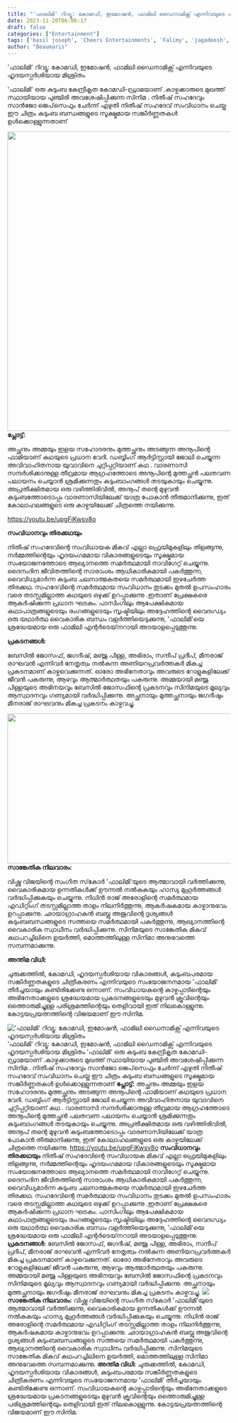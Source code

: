```yaml
---
title: "'ഫാലിമി' റിവ്യൂ: കോമഡി, ഇമോഷൻ, ഫാമിലി ഡൈനാമിക്സ് എന്നിവയുടെ ഹൃദയസ്പർശിയായ മിശ്രിതം"
date: 2023-11-20T06:06:17
draft: false
categories: ["Entertainment"]
tags: ['basil joseph', 'Cheers Entertainments', 'Falimy', 'jagadeesh', 'Nithish Sahadev', 'Official Trailer', 'Vishnu Vijay']
author: "Beaumaris"
---
```


'ഫാലിമി' റിവ്യൂ: കോമഡി, ഇമോഷൻ, ഫാമിലി ഡൈനാമിക്സ് എന്നിവയുടെ ഹൃദയസ്പർശിയായ മിശ്രിതം

'ഫാലിമി' ഒരു കുടുംബ കേന്ദ്രീകൃത കോമഡി-ഡ്രാമയാണ് .കാഴ്ചക്കാരുടെ മുഖത്ത് സ്ഥായിയായ പുഞ്ചിരി അവശേഷിപ്പിക്കുന്ന സിനിമ . നിതീഷ് സഹദേവും സാൻജോ ജെപ്‌സെഫും ചേർന്ന് എഴുതി നിതീഷ് സഹദേവ് സംവിധാനം ചെയ്ത ഈ ചിത്രം കുടുംബ ബന്ധങ്ങളുടെ സൂക്ഷ്മമായ സങ്കീർണ്ണതകൾ ഉൾക്കൊള്ളുന്നതാണ്

<strong><img class="alignnone size-full wp-image-430417" src="https://cdn.boolokam.com/articles/2023/11/DDWW.webp" alt="" width="1200" height="675" />പ്ലോട്ട്:</strong>

അച്ഛനും അമ്മയും ഇളയ സഹോദരനും മുത്തച്ഛനും അടങ്ങുന്ന അനൂപിന്റെ ഫാമിയാണ് കഥയുടെ പ്രധാന വേദി. ഡബ്ബിംഗ് ആർട്ടിസ്റ്റായി ജോലി ചെയ്യുന്ന അവിവാഹിതനായ യുവാവിനെ ചുറ്റിപ്പറ്റിയാണ് കഥ . വാരണാസി സന്ദർശിക്കാനുള്ള തീവ്രമായ ആഗ്രഹത്തോടെ അനൂപിന്റെ മുത്തച്ഛൻ പലതവണ പലായനം ചെയ്യാൻ ശ്രമിക്കുന്നതും കുടുംബാംഗങ്ങൾ തടയുകായും ചെയ്യുന്നു. അപ്രതീക്ഷിതമായ ഒരു വഴിത്തിരിവിൽ, അനൂപ് തന്റെ മുഴുവൻ കുടുംബത്തോടൊപ്പം വാരണാസിയിലേക്ക് യാത്ര പോകാൻ തീരുമാനിക്കുന്നു, ഇത് കോലാഹലങ്ങളുടെ ഒരു കാഴ്ചയിലേക്ക് ചിത്രത്തെ നയിക്കുന്നു.

https://youtu.be/upgFiKwsv8o

<strong>സംവിധാനവും തിരക്കഥയും</strong>

നിതീഷ് സഹദേവിന്റെ സംവിധായക മികവ് എല്ലാ ഫ്രെയിമുകളിലും തിളങ്ങുന്നു, നർമ്മത്തിന്റെയും ഹൃദയംഗമമായ വികാരങ്ങളുടെയും സൂക്ഷ്മമായ സംയോജനത്തോടെ ആഖ്യാനത്തെ സമർത്ഥമായി നാവിഗേറ്റ് ചെയ്യുന്നു. ദൈനംദിന ജീവിതത്തിന്റെ സാരാംശം ആധികാരികമായി പകർത്തുന്ന, വൈവിധ്യമാർന്ന കുടുംബ ചലനാത്മകതയെ സമർത്ഥമായി ഇഴചേർത്ത തിരക്കഥ. സഹദേവിന്റെ സമർത്ഥമായ സംവിധാനം തുടക്കം മുതൽ ഉപസംഹാരം വരെ തടസ്സമില്ലാത്ത കഥയുടെ ഒഴുക്ക് ഉറപ്പാക്കുന്നു .ഇതാണ് പ്രേക്ഷകരെ ആകർഷിക്കുന്ന പ്രധാന ഘടകം. പാസിംഗിലും ആപേക്ഷികമായ കഥാപാത്രങ്ങളുടെയും രംഗങ്ങളുടെയും സൃഷ്ടിയിലും അദ്ദേഹത്തിന്റെ വൈദഗ്ധ്യം ഒരു യഥാർത്ഥ വൈകാരിക ബന്ധം വളർത്തിയെടുക്കുന്നു, 'ഫാലിമി'യെ ശ്രദ്ധേയമായ ഒരു ഫാമിലി എന്റർടെയ്‌നറായി അടയാളപ്പെടുത്തുന്നു.

<strong>പ്രകടനങ്ങൾ:</strong>

ബേസിൽ ജോസഫ്, ജഗദീഷ്, മഞ്ജു പിള്ള, അഭിരാം, സന്ദീപ് പ്രദീപ്, മീനരാജ് രാഘവൻ എന്നിവർ നേതൃത്വം നൽകുന്ന അണിയറപ്രവർത്തകർ മികച്ച പ്രകടനമാണ് കാഴ്ചവെക്കുന്നത്. ഓരോ അഭിനേതാവും അവരുടെ റോളുകളിലേക്ക് ജീവൻ പകരുന്നു, ആഴവും ആത്മാർത്ഥതയും പകരുന്നു. അമ്മയായി മഞ്ജു പിള്ളയുടെ അഭിനയവും ബേസിൽ ജോസഫിന്റെ പ്രകടനവും സിനിമയുടെ മൂല്യവും ആസ്വാദനവും ഗണ്യമായി വർദ്ധിപ്പിക്കുന്നു. അച്ഛനായും മുത്തച്ഛനായും ജഗദീഷും മീനരാജ് രാഘവനും മികച്ച പ്രകടനം കാഴ്ചവച്ചു.

<strong><img class="alignnone size-full wp-image-430418" src="https://cdn.boolokam.com/articles/2023/11/WFFFWW.jpg" alt="" width="600" height="338" />സാങ്കേതിക നിലവാരം:</strong>

വിഷ്ണു വിജയിന്റെ സംഗീത സ്‌കോർ 'ഫാലിമി'യുടെ ആത്മാവായി വർത്തിക്കുന്നു, വൈകാരികമായ ഉന്നതികൾക്ക് ഊന്നൽ നൽകുകയും ഹാസ്യ മുഹൂർത്തങ്ങൾ വർദ്ധിപ്പിക്കുകയും ചെയ്യുന്നു. നിധിൻ രാജ് അരോളിന്റെ സമർത്ഥമായ എഡിറ്റിംഗ് തടസ്സമില്ലാത്ത താളം നിലനിർത്തുന്നു, ആകർഷകമായ കാഴ്ചാനുഭവം ഉറപ്പാക്കുന്നു. ഛായാഗ്രാഹകൻ ബബ്ലു അജുവിന്റെ ദൃശ്യങ്ങൾ കുടുംബബന്ധങ്ങളുടെ സത്തയെ സമർത്ഥമായി പകർത്തുന്നു, ആഖ്യാനത്തിന്റെ വൈകാരിക സ്വാധീനം വർദ്ധിപ്പിക്കുന്നു. സിനിമയുടെ സാങ്കേതിക മികവ് കഥപറച്ചിലിനെ ഉയർത്തി, മൊത്തത്തിലുള്ള സിനിമാ അനുഭവത്തെ സമ്പന്നമാക്കുന്നു.

<strong>അന്തിമ വിധി:</strong>

ചുരുക്കത്തിൽ, കോമഡി, ഹൃദയസ്പർശിയായ വികാരങ്ങൾ, കുടുംബപരമായ സങ്കീർണ്ണതകളുടെ ചിത്രീകരണം എന്നിവയുടെ സംയോജനനമായ 'ഫാലിമി' തീർച്ചയായും കണ്ടിരിക്കേണ്ട ഒന്നാണ്. സംവിധായകന്റെ കാഴ്ചപ്പാടിന്റെയും അഭിനേതാക്കളുടെ ശ്രദ്ധേയമായ പ്രകടനങ്ങളുടെയും മുഴുവൻ ക്രൂവിന്റെയും ഒത്തൊരുമിച്ചുള്ള പരിശ്രമത്തിന്റെയും തെളിവായി ഇത് നിലകൊള്ളുന്നു. കോട്ടയപ്രയത്നത്തിന്റെ വിജയമാണ് ഈ സിനിമ.


!['ഫാലിമി' റിവ്യൂ: കോമഡി, ഇമോഷൻ, ഫാമിലി ഡൈനാമിക്സ് എന്നിവയുടെ ഹൃദയസ്പർശിയായ മിശ്രിതം](https://cdn.boolokam.com/articles/2023/11/DDWW.webp)'ഫാലിമി' റിവ്യൂ: കോമഡി, ഇമോഷൻ, ഫാമിലി ഡൈനാമിക്സ് എന്നിവയുടെ ഹൃദയസ്പർശിയായ മിശ്രിതം 'ഫാലിമി' ഒരു കുടുംബ കേന്ദ്രീകൃത കോമഡി-ഡ്രാമയാണ് .കാഴ്ചക്കാരുടെ മുഖത്ത് സ്ഥായിയായ പുഞ്ചിരി അവശേഷിപ്പിക്കുന്ന സിനിമ . നിതീഷ് സഹദേവും സാൻജോ ജെപ്‌സെഫും ചേർന്ന് എഴുതി നിതീഷ് സഹദേവ് സംവിധാനം ചെയ്ത ഈ ചിത്രം കുടുംബ ബന്ധങ്ങളുടെ സൂക്ഷ്മമായ സങ്കീർണ്ണതകൾ ഉൾക്കൊള്ളുന്നതാണ് **പ്ലോട്ട്:** അച്ഛനും അമ്മയും ഇളയ സഹോദരനും മുത്തച്ഛനും അടങ്ങുന്ന അനൂപിന്റെ ഫാമിയാണ് കഥയുടെ പ്രധാന വേദി. ഡബ്ബിംഗ് ആർട്ടിസ്റ്റായി ജോലി ചെയ്യുന്ന അവിവാഹിതനായ യുവാവിനെ ചുറ്റിപ്പറ്റിയാണ് കഥ . വാരണാസി സന്ദർശിക്കാനുള്ള തീവ്രമായ ആഗ്രഹത്തോടെ അനൂപിന്റെ മുത്തച്ഛൻ പലതവണ പലായനം ചെയ്യാൻ ശ്രമിക്കുന്നതും കുടുംബാംഗങ്ങൾ തടയുകായും ചെയ്യുന്നു. അപ്രതീക്ഷിതമായ ഒരു വഴിത്തിരിവിൽ, അനൂപ് തന്റെ മുഴുവൻ കുടുംബത്തോടൊപ്പം വാരണാസിയിലേക്ക് യാത്ര പോകാൻ തീരുമാനിക്കുന്നു, ഇത് കോലാഹലങ്ങളുടെ ഒരു കാഴ്ചയിലേക്ക് ചിത്രത്തെ നയിക്കുന്നു. https://youtu.be/upgFiKwsv8o **സംവിധാനവും തിരക്കഥയും** നിതീഷ് സഹദേവിന്റെ സംവിധായക മികവ് എല്ലാ ഫ്രെയിമുകളിലും തിളങ്ങുന്നു, നർമ്മത്തിന്റെയും ഹൃദയംഗമമായ വികാരങ്ങളുടെയും സൂക്ഷ്മമായ സംയോജനത്തോടെ ആഖ്യാനത്തെ സമർത്ഥമായി നാവിഗേറ്റ് ചെയ്യുന്നു. ദൈനംദിന ജീവിതത്തിന്റെ സാരാംശം ആധികാരികമായി പകർത്തുന്ന, വൈവിധ്യമാർന്ന കുടുംബ ചലനാത്മകതയെ സമർത്ഥമായി ഇഴചേർത്ത തിരക്കഥ. സഹദേവിന്റെ സമർത്ഥമായ സംവിധാനം തുടക്കം മുതൽ ഉപസംഹാരം വരെ തടസ്സമില്ലാത്ത കഥയുടെ ഒഴുക്ക് ഉറപ്പാക്കുന്നു .ഇതാണ് പ്രേക്ഷകരെ ആകർഷിക്കുന്ന പ്രധാന ഘടകം. പാസിംഗിലും ആപേക്ഷികമായ കഥാപാത്രങ്ങളുടെയും രംഗങ്ങളുടെയും സൃഷ്ടിയിലും അദ്ദേഹത്തിന്റെ വൈദഗ്ധ്യം ഒരു യഥാർത്ഥ വൈകാരിക ബന്ധം വളർത്തിയെടുക്കുന്നു, 'ഫാലിമി'യെ ശ്രദ്ധേയമായ ഒരു ഫാമിലി എന്റർടെയ്‌നറായി അടയാളപ്പെടുത്തുന്നു. **പ്രകടനങ്ങൾ:** ബേസിൽ ജോസഫ്, ജഗദീഷ്, മഞ്ജു പിള്ള, അഭിരാം, സന്ദീപ് പ്രദീപ്, മീനരാജ് രാഘവൻ എന്നിവർ നേതൃത്വം നൽകുന്ന അണിയറപ്രവർത്തകർ മികച്ച പ്രകടനമാണ് കാഴ്ചവെക്കുന്നത്. ഓരോ അഭിനേതാവും അവരുടെ റോളുകളിലേക്ക് ജീവൻ പകരുന്നു, ആഴവും ആത്മാർത്ഥതയും പകരുന്നു. അമ്മയായി മഞ്ജു പിള്ളയുടെ അഭിനയവും ബേസിൽ ജോസഫിന്റെ പ്രകടനവും സിനിമയുടെ മൂല്യവും ആസ്വാദനവും ഗണ്യമായി വർദ്ധിപ്പിക്കുന്നു. അച്ഛനായും മുത്തച്ഛനായും ജഗദീഷും മീനരാജ് രാഘവനും മികച്ച പ്രകടനം കാഴ്ചവച്ചു. **![](https://cdn.boolokam.com/articles/2023/11/WFFFWW.jpg)സാങ്കേതിക നിലവാരം:** വിഷ്ണു വിജയിന്റെ സംഗീത സ്‌കോർ 'ഫാലിമി'യുടെ ആത്മാവായി വർത്തിക്കുന്നു, വൈകാരികമായ ഉന്നതികൾക്ക് ഊന്നൽ നൽകുകയും ഹാസ്യ മുഹൂർത്തങ്ങൾ വർദ്ധിപ്പിക്കുകയും ചെയ്യുന്നു. നിധിൻ രാജ് അരോളിന്റെ സമർത്ഥമായ എഡിറ്റിംഗ് തടസ്സമില്ലാത്ത താളം നിലനിർത്തുന്നു, ആകർഷകമായ കാഴ്ചാനുഭവം ഉറപ്പാക്കുന്നു. ഛായാഗ്രാഹകൻ ബബ്ലു അജുവിന്റെ ദൃശ്യങ്ങൾ കുടുംബബന്ധങ്ങളുടെ സത്തയെ സമർത്ഥമായി പകർത്തുന്നു, ആഖ്യാനത്തിന്റെ വൈകാരിക സ്വാധീനം വർദ്ധിപ്പിക്കുന്നു. സിനിമയുടെ സാങ്കേതിക മികവ് കഥപറച്ചിലിനെ ഉയർത്തി, മൊത്തത്തിലുള്ള സിനിമാ അനുഭവത്തെ സമ്പന്നമാക്കുന്നു. **അന്തിമ വിധി:** ചുരുക്കത്തിൽ, കോമഡി, ഹൃദയസ്പർശിയായ വികാരങ്ങൾ, കുടുംബപരമായ സങ്കീർണ്ണതകളുടെ ചിത്രീകരണം എന്നിവയുടെ സംയോജനനമായ 'ഫാലിമി' തീർച്ചയായും കണ്ടിരിക്കേണ്ട ഒന്നാണ്. സംവിധായകന്റെ കാഴ്ചപ്പാടിന്റെയും അഭിനേതാക്കളുടെ ശ്രദ്ധേയമായ പ്രകടനങ്ങളുടെയും മുഴുവൻ ക്രൂവിന്റെയും ഒത്തൊരുമിച്ചുള്ള പരിശ്രമത്തിന്റെയും തെളിവായി ഇത് നിലകൊള്ളുന്നു. കോട്ടയപ്രയത്നത്തിന്റെ വിജയമാണ് ഈ സിനിമ.
